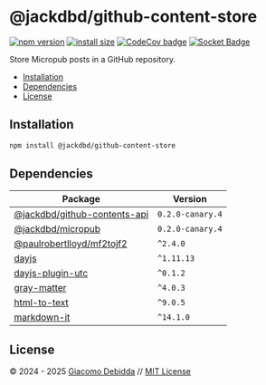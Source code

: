 # @jackdbd/github-content-store

[![npm version](https://badge.fury.io/js/@jackdbd%2Fgithub-content-store.svg)](https://badge.fury.io/js/@jackdbd%2Fgithub-content-store)
[![install size](https://packagephobia.com/badge?p=@jackdbd/github-content-store)](https://packagephobia.com/result?p=@jackdbd/github-content-store)
[![CodeCov badge](https://codecov.io/gh/jackdbd/rapido/graph/badge.svg?token=BpFF8tmBYS)](https://app.codecov.io/gh/jackdbd/rapido?flags%5B0%5D=github-content-store)
[![Socket Badge](https://socket.dev/api/badge/npm/package/@jackdbd/github-content-store)](https://socket.dev/npm/package/@jackdbd/github-content-store)

Store Micropub posts in a GitHub repository.

- [Installation](#installation)
- [Dependencies](#dependencies)
- [License](#license)

## Installation

```sh
npm install @jackdbd/github-content-store
```

## Dependencies

| Package | Version |
|---|---|
| [@jackdbd/github-contents-api](https://www.npmjs.com/package/@jackdbd/github-contents-api) | `0.2.0-canary.4` |
| [@jackdbd/micropub](https://www.npmjs.com/package/@jackdbd/micropub) | `0.2.0-canary.4` |
| [@paulrobertlloyd/mf2tojf2](https://www.npmjs.com/package/@paulrobertlloyd/mf2tojf2) | `^2.4.0` |
| [dayjs](https://www.npmjs.com/package/dayjs) | `^1.11.13` |
| [dayjs-plugin-utc](https://www.npmjs.com/package/dayjs-plugin-utc) | `^0.1.2` |
| [gray-matter](https://www.npmjs.com/package/gray-matter) | `^4.0.3` |
| [html-to-text](https://www.npmjs.com/package/html-to-text) | `^9.0.5` |
| [markdown-it](https://www.npmjs.com/package/markdown-it) | `^14.1.0` |

## License

&copy; 2024 - 2025 [Giacomo Debidda](https://www.giacomodebidda.com/) // [MIT License](https://spdx.org/licenses/MIT.html)
